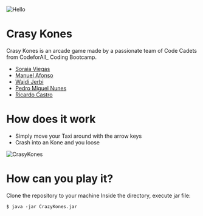 ![Hello](https://media1.tenor.com/m/6us3et_6HDoAAAAC/hello-there-hi-there.gif)

# Crasy Kones
Crasy Kones is an arcade game made by a passionate team of Code Cadets from CodeforAll_ Coding Bootcamp.

* [Soraia Viegas](https://github.com/soraiathegirleffect)
* [Manuel Afonso](https://github.com/Manuel-Af)
* [Wajdi Jerbi](https://github.com/WajdiRaydaLuna)
* [Pedro Miguel Nunes](https://github.com/Tariknunes14)
* [Ricardo Castro](https://github.com/Castrocx)

# How does it work
* Simply move your Taxi around with the arrow keys
* Crash into an Kone and you loose

![CrasyKones](https://sm.ign.com/t/ign_in/articlepage/w/what-would-bring-crazy-taxi-to-ps4-and-xbox-one/what-would-bring-crazy-taxi-to-ps4-and-xbox-one_j9hv.1280.jpg)

# How can you play it?
Clone the repository to your machine
Inside the directory, execute jar file:

    $ java -jar CrazyKones.jar

